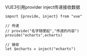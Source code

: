 VUE3引用provider inject传递接收数据
```
import {provide, inject} from "vue"

// 传递
// provide("名字随便起","传递的内容")
provide("echarts",echarts)

// 接收
let $echarts = inject("echarts")

```